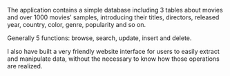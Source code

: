 The application contains a simple database including 3 tables about movies and over 1000 movies’ samples, introducing their titles, directors, released year, country, color, genre, popularity and so on. 

Generally 5 functions: browse, search, update, insert and delete.

I also have built a very friendly website interface for users to easily extract and manipulate data, without the necessary to know how those operations are realized.
 
